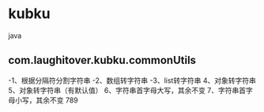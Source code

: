 # kubku
java
## com.laughitover.kubku.commonUtils
-1、根据分隔符分割字符串
-2、数组转字符串
-3、list转字符串
4、对象转字符串
5、对象转字符串（有默认值）
6、字符串首字母大写，其余不变
7、字符串首字母小写，其余不变
789
